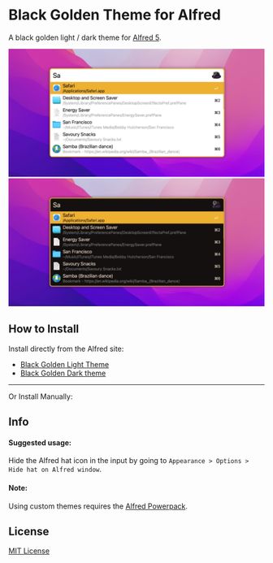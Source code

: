 # Black Golden Theme for Alfred

A black golden light / dark theme for [Alfred 5](https://www.alfredapp.com).

<img src="light.png" width="720">
<img src="dark.png" width="720">


## How to Install

Install directly from the Alfred site:

- [Black Golden Light Theme](https://www.alfredapp.com/extras/theme/HjAyXfYmUv/)
- [Black Golden Dark theme](https://www.alfredapp.com/extras/theme/3kLMgkT7RA/)

****
Or Install Manually:


## Info

#### Suggested usage:
Hide the Alfred hat icon in the input by going to  `Appearance > Options > Hide hat on Alfred window`.

#### Note:
Using custom themes requires the [Alfred Powerpack](https://www.alfredapp.com/powerpack/).


## License
[MIT License](https://github.com/namzo/alfred-theme-moderna/blob/master/LICENSE)